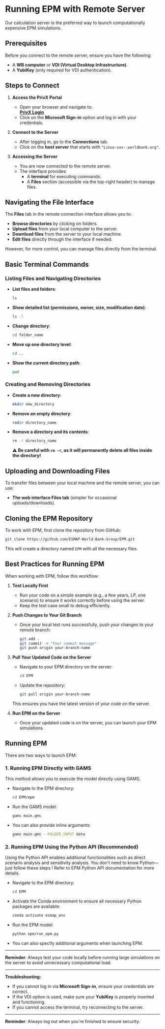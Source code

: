 # Running EPM with Remote Server

Our calculation server is the preferred way to launch computationally expensive EPM simulations.

## Prerequisites
Before you connect to the remote server, ensure you have the following:
- A **WB computer** or **VDI (Virtual Desktop Infrastructure)**.
- A **YubiKey** (only required for VDI authentication).

## Steps to Connect

1. **Access the PrivX Portal**
   - Open your browser and navigate to:  
     **[PrivX Login](https://privx.worldbank.org/auth/login)**
   - Click on the **Microsoft Sign-in** option and log in with your credentials.

2. **Connect to the Server**
   - After logging in, go to the **Connections** tab.
   - Click on the **host server** that starts with `"Linux-xxx-.worldbank.org"`.

3. **Accessing the Server**
   - You are now connected to the remote server.
   - The interface provides:
     - A **terminal** for executing commands.
     - A **Files** section (accessible via the top-right header) to manage files.

## Navigating the File Interface
The **Files** tab in the remote connection interface allows you to:
- **Browse directories** by clicking on folders.
- **Upload files** from your local computer to the server.
- **Download files** from the server to your local machine.
- **Edit files** directly through the interface if needed.

However, for more control, you can manage files directly from the terminal.

## Basic Terminal Commands

### Listing Files and Navigating Directories
- **List files and folders**:  
  ```sh
  ls
  ```
- **Show detailed list (permissions, owner, size, modification date)**:  
  ```sh
  ls -l
  ```
- **Change directory**:  
  ```sh
  cd folder_name
  ```
- **Move up one directory level**:  
  ```sh
  cd ..
  ```
- **Show the current directory path**:  
  ```sh
  pwd
  ```

### Creating and Removing Directories
- **Create a new directory**:  
  ```sh
  mkdir new_directory
  ```
- **Remove an empty directory**:  
  ```sh
  rmdir directory_name
  ```
- **Remove a directory and its contents**:  
  ```sh
  rm -r directory_name
  ```
  ⚠️ **Be careful with `rm -r`, as it will permanently delete all files inside the directory!**

## Uploading and Downloading Files
To transfer files between your local machine and the remote server, you can use:
- **The web interface Files tab** (simpler for occasional uploads/downloads).

## Cloning the EPM Repository
To work with EPM, first clone the repository from GitHub:

```sh
git clone https://github.com/ESMAP-World-Bank-Group/EPM.git
```

This will create a directory named `EPM` with all the necessary files.

## Best Practices for Running EPM
When working with EPM, follow this workflow:

1. **Test Locally First**  
   - Run your code on a simple example (e.g., a few years, LP, one scenario) to ensure it works correctly before using the server.
   - Keep the test case small to debug efficiently.

2. **Push Changes to Your Git Branch**  
   - Once your local test runs successfully, push your changes to your remote branch:
     ```sh
     git add .
     git commit -m "Your commit message"
     git push origin your-branch-name
     ```

3. **Pull Your Updated Code on the Server**  
   - Navigate to your EPM directory on the server:
     ```sh
     cd EPM
     ```
   - Update the repository:
     ```sh
     git pull origin your-branch-name
     ```
   This ensures you have the latest version of your code on the server.


4. **Run EPM on the Server**  
   - Once your updated code is on the server, you can launch your EPM simulations.

## Running EPM

There are two ways to launch EPM:

### 1. Running EPM Directly with GAMS
This method allows you to execute the model directly using GAMS.

- Navigate to the EPM directory:
  ```sh
  cd EPM/epm
  ```
- Run the GAMS model:
  ```sh
  gams main.gms
  ```
- You can also provide inline arguments:
  ```sh
  gams main.gms --FOLDER_INPUT data
  ```

### 2. Running EPM Using the Python API (Recommended)
Using the Python API enables additional functionalities such as direct scenario analysis and sensitivity analysis. You don’t need to know Python—just follow these steps !
Refer to EPM Python API documentation for more details.

- Navigate to the EPM directory:
  ```sh
  cd EPM
  ```
- Activate the Conda environment to ensure all necessary Python packages are available:
  ```sh
  conda activate esmap_env
  ```
- Run the EPM model:
  ```sh
  python epm/run_epm.py
  ```
- You can also specify additional arguments when launching EPM.


---
**Reminder**: Always test your code locally before running large simulations on the server to avoid unnecessary computational load.

---
**Troubleshooting:**
- If you cannot log in via **Microsoft Sign-in**, ensure your credentials are correct.
- If the VDI option is used, make sure your **YubiKey** is properly inserted and functioning.
- If you cannot access the terminal, try reconnecting to the server.

---
**Reminder**: Always log out when you're finished to ensure security.